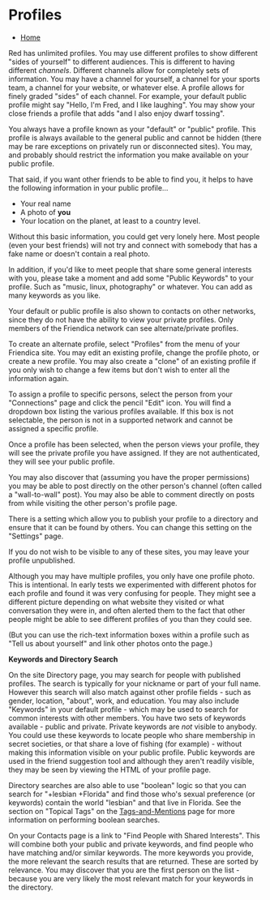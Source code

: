 Profiles
========

* [Home](help)

Red has unlimited profiles. You may use different profiles to show different "sides of yourself" to different audiences.  This is different to having different _channels_.  Different channels allow for completely sets of information.  You may have a channel for yourself, a channel for your sports team, a channel for your website, or whatever else.  A profile allows for finely graded "sides" of each channel.  For example, your default public profile might say "Hello, I'm Fred, and I like laughing".  You may show your close friends a profile that adds "and I also enjoy dwarf tossing".

You always have a profile known as your "default" or "public" profile. This profile is always available to the general public and cannot be hidden (there may be rare exceptions on privately run or disconnected sites). You may, and probably should restrict the information you make available on your public profile.

That said, if you want other friends to be able to find you, it helps to have the following information in your public profile...

* Your real name
* A photo of **you**
* Your location on the planet, at least to a country level. 

Without this basic information, you could get very lonely here. Most people (even your best friends) will not try and connect with somebody that has a fake name or doesn't contain a real photo.  

In addition, if you'd like to meet people that share some general interests with you, please take a moment and add some "Public Keywords" to your profile. Such as "music, linux, photography" or whatever. You can add as many keywords as you like. 

Your default or public profile is also shown to contacts on other networks, since they do not have the ability to view your private profiles. Only members of the Friendica network can see alternate/private profiles.


To create an alternate profile, select "Profiles" from the menu of your Friendica site. You may edit an existing profile, change the profile photo, or create a new profile. You may also create a "clone" of an existing profile if you only wish to change a few items but don't wish to enter all the information again. 

To assign a profile to specific persons, select the person from your "Connections" page and click the pencil "Edit" icon. You will find a dropdown box listing the various profiles available. If this box is not selectable, the person is not in a supported network and cannot be assigned a specific profile.

Once a profile has been selected, when the person views your profile, they will see the private profile you have assigned. If they are not authenticated, they will see your public profile. 

You may also discover that (assuming you have the proper permissions) you may be able to post directly on the other person's channel (often called a "wall-to-wall" post). You may also be able to comment directly on posts from while visiting the other person's profile page. 

There is a setting which allow you to publish your profile to a directory and ensure that it can be found by others.  You can change this setting on the "Settings" page. 

If you do not wish to be visible to any of these sites, you may leave your profile unpublished.   

Although you may have multiple profiles, you only have one profile photo. This is intentional. In early tests we experimented with different photos for each profile and found it was very confusing for people. They might see a different picture depending on what website they visited or what conversation they were in, and often alerted them to the fact that other people might be able to see different profiles of you than they could see.

(But you can use the rich-text information boxes within a profile such as "Tell us about yourself" and link other photos onto the page.)

**Keywords and Directory Search**

On the site Directory page, you may search for people with published profiles. The search is typically for your nickname or part of your full name. However this search will also match against other profile fields - such as gender, location, "about", work, and education. You may also include "Keywords" in your default profile - which may be used to search for common interests with other members. You have two sets of keywords available - public and private. Private keywords are *not* visible to anybody. You could use these keywords to locate people who share membership in secret societies, or that share a love of fishing (for example) - without making this information visible on your public profile. Public keywords are used in the friend suggestion tool and although they aren't readily visible, they may be seen by viewing the HTML of your profile page.

Directory searches are also able to use "boolean" logic so that you can search for "+lesbian +Florida" and find those who's sexual preference (or keywords) contain the world "lesbian" and that live in Florida. See the section on "Topical Tags" on the [Tags-and-Mentions](help/Tags-and-Mentions) page for more information on performing boolean searches. 

On your Contacts page is a link to "Find People with Shared Interests". This will combine both your public and private keywords, and find people who have matching and/or similar keywords. The more keywords you provide, the more relevant the search results that are returned. These are sorted by relevance. You may discover that you are the first person on the list - because you are very likely the most relevant match for your keywords in the directory.

  
    